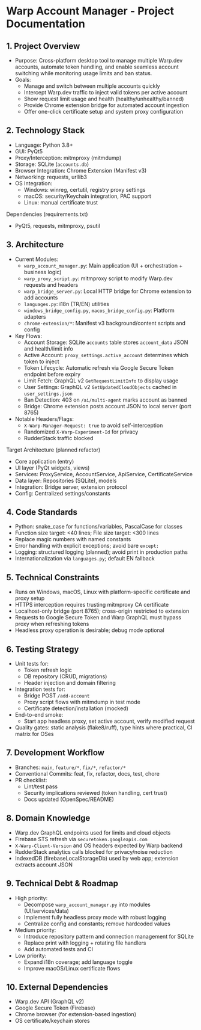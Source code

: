 # Warp Account Manager - Project Documentation

## 1. Project Overview
- Purpose: Cross-platform desktop tool to manage multiple Warp.dev accounts, automate token handling, and enable seamless account switching while monitoring usage limits and ban status.
- Goals:
  - Manage and switch between multiple accounts quickly
  - Intercept Warp.dev traffic to inject valid tokens per active account
  - Show request limit usage and health (healthy/unhealthy/banned)
  - Provide Chrome extension bridge for automated account ingestion
  - Offer one-click certificate setup and system proxy configuration

## 2. Technology Stack
- Language: Python 3.8+
- GUI: PyQt5
- Proxy/Interception: mitmproxy (mitmdump)
- Storage: SQLite (`accounts.db`)
- Browser Integration: Chrome Extension (Manifest v3)
- Networking: requests, urllib3
- OS Integration:
  - Windows: winreg, certutil, registry proxy settings
  - macOS: security/Keychain integration, PAC support
  - Linux: manual certificate trust

Dependencies (requirements.txt)
- PyQt5, requests, mitmproxy, psutil

## 3. Architecture
- Current Modules:
  - `warp_account_manager.py`: Main application (UI + orchestration + business logic)
  - `warp_proxy_script.py`: mitmproxy script to modify Warp.dev requests and headers
  - `warp_bridge_server.py`: Local HTTP bridge for Chrome extension to add accounts
  - `languages.py`: i18n (TR/EN) utilities
  - `windows_bridge_config.py`, `macos_bridge_config.py`: Platform adapters
  - `chrome-extension/*`: Manifest v3 background/content scripts and config
- Key Flows:
  - Account Storage: SQLite `accounts` table stores `account_data` JSON and health/limit info
  - Active Account: `proxy_settings.active_account` determines which token to inject
  - Token Lifecycle: Automatic refresh via Google Secure Token endpoint before expiry
  - Limit Fetch: GraphQL v2 `GetRequestLimitInfo` to display usage
  - User Settings: GraphQL v2 `GetUpdatedCloudObjects` cached in `user_settings.json`
  - Ban Detection: 403 on `/ai/multi-agent` marks account as banned
  - Bridge: Chrome extension posts account JSON to local server (port 8765)
- Notable Headers/Flags:
  - `X-Warp-Manager-Request: true` to avoid self-interception
  - Randomized `X-Warp-Experiment-Id` for privacy
  - RudderStack traffic blocked

Target Architecture (planned refactor)
- Core application (entry)
- UI layer (PyQt widgets, views)
- Services: ProxyService, AccountService, ApiService, CertificateService
- Data layer: Repositories (SQLite), models
- Integration: Bridge server, extension protocol
- Config: Centralized settings/constants

## 4. Code Standards
- Python: snake_case for functions/variables, PascalCase for classes
- Function size target: <40 lines; File size target: <300 lines
- Replace magic numbers with named constants
- Error handling with explicit exceptions; avoid bare `except:`
- Logging: structured logging (planned); avoid print in production paths
- Internationalization via `languages.py`; default EN fallback

## 5. Technical Constraints
- Runs on Windows, macOS, Linux with platform-specific certificate and proxy setup
- HTTPS interception requires trusting mitmproxy CA certificate
- Localhost-only bridge (port 8765); cross-origin restricted to extension
- Requests to Google Secure Token and Warp GraphQL must bypass proxy when refreshing tokens
- Headless proxy operation is desirable; debug mode optional

## 6. Testing Strategy
- Unit tests for:
  - Token refresh logic
  - DB repository (CRUD, migrations)
  - Header injection and domain filtering
- Integration tests for:
  - Bridge POST `/add-account`
  - Proxy script flows with mitmdump in test mode
  - Certificate detection/installation (mocked)
- End-to-end smoke:
  - Start app headless proxy, set active account, verify modified request
- Quality gates: static analysis (flake8/ruff), type hints where practical, CI matrix for OSes

## 7. Development Workflow
- Branches: `main`, `feature/*`, `fix/*`, `refactor/*`
- Conventional Commits: feat, fix, refactor, docs, test, chore
- PR checklist:
  - Lint/test pass
  - Security implications reviewed (token handling, cert trust)
  - Docs updated (OpenSpec/README)

## 8. Domain Knowledge
- Warp.dev GraphQL endpoints used for limits and cloud objects
- Firebase STS refresh via `securetoken.googleapis.com`
- `X-Warp-Client-Version` and OS headers expected by Warp backend
- RudderStack analytics calls blocked for privacy/noise reduction
- IndexedDB (firebaseLocalStorageDb) used by web app; extension extracts account JSON

## 9. Technical Debt & Roadmap
- High priority:
  - Decompose `warp_account_manager.py` into modules (UI/services/data)
  - Implement fully headless proxy mode with robust logging
  - Centralize config and constants; remove hardcoded values
- Medium priority:
  - Introduce repository pattern and connection management for SQLite
  - Replace print with logging + rotating file handlers
  - Add automated tests and CI
- Low priority:
  - Expand i18n coverage; add language toggle
  - Improve macOS/Linux certificate flows

## 10. External Dependencies
- Warp.dev API (GraphQL v2)
- Google Secure Token (Firebase)
- Chrome browser (for extension-based ingestion)
- OS certificate/keychain stores
